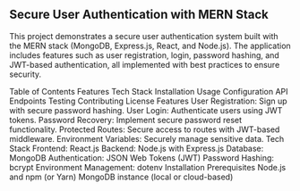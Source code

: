 ## Secure User Authentication with MERN Stack
This project demonstrates a secure user authentication system built with the MERN stack (MongoDB, Express.js, React, and Node.js). The application includes features such as user registration, login, password hashing, and JWT-based authentication, all implemented with best practices to ensure security.

Table of Contents
Features
Tech Stack
Installation
Usage
Configuration
API Endpoints
Testing
Contributing
License
Features
User Registration: Sign up with secure password hashing.
User Login: Authenticate users using JWT tokens.
Password Recovery: Implement secure password reset functionality.
Protected Routes: Secure access to routes with JWT-based middleware.
Environment Variables: Securely manage sensitive data.
Tech Stack
Frontend: React.js
Backend: Node.js with Express.js
Database: MongoDB
Authentication: JSON Web Tokens (JWT)
Password Hashing: bcrypt
Environment Management: dotenv
Installation
Prerequisites
Node.js and npm (or Yarn)
MongoDB instance (local or cloud-based)

